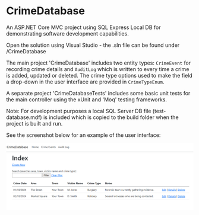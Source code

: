 CrimeDatabase
=============

An ASP.NET Core MVC project using SQL Express Local DB for demonstrating software development capabilities.

Open the solution using Visual Studio - the .sln file can be found under /CrimeDatabase

The main project 'CrimeDatabase' includes two entity types: `CrimeEvent` for recording crime details and `AuditLog` which is written to every time a crime is added, updated or deleted. The crime type options used to make the field a drop-down in the user interface are provided in `CrimeTypeEnum`.

A separate project 'CrimeDatabaseTests' includes some basic unit tests for the main controller using the xUnit and 'Moq' testing frameworks.

Note: For development purposes a local SQL Server DB file (test-database.mdf) is included which is copied to the build folder when the project is built and run.

See the screenshot below for an example of the user interface:

![a screenshot showing the crime event UI with a table of test events](screenshot.png "Screenshot")
